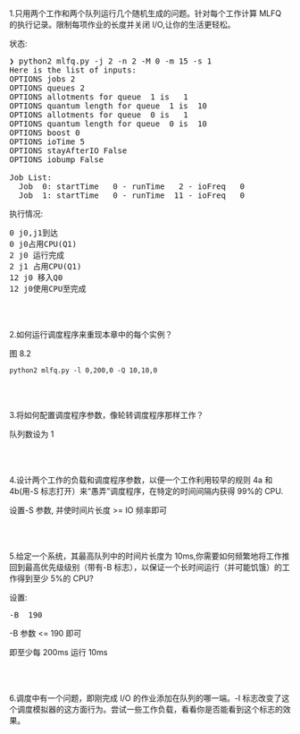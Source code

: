 <br/>
<br/>

1.只用两个工作和两个队列运行几个随机生成的问题。针对每个工作计算 MLFQ 的执行记录。限制每项作业的长度并关闭 I/O,让你的生活更轻松。

状态:
<pre>
❯ python2 mlfq.py -j 2 -n 2 -M 0 -m 15 -s 1
Here is the list of inputs:
OPTIONS jobs 2
OPTIONS queues 2
OPTIONS allotments for queue  1 is   1
OPTIONS quantum length for queue  1 is  10
OPTIONS allotments for queue  0 is   1
OPTIONS quantum length for queue  0 is  10
OPTIONS boost 0
OPTIONS ioTime 5
OPTIONS stayAfterIO False
OPTIONS iobump False

Job List:
  Job  0: startTime   0 - runTime   2 - ioFreq   0
  Job  1: startTime   0 - runTime  11 - ioFreq   0
</pre>

执行情况:
<pre>
0 j0,j1到达
0 j0占用CPU(Q1)
2 j0 运行完成
2 j1 占用CPU(Q1)
12 j0 移入Q0
12 j0使用CPU至完成
</pre>

<br/>
<br/>

2.如何运行调度程序来重现本章中的每个实例？

图 8.2
```shell script
python2 mlfq.py -l 0,200,0 -Q 10,10,0 
```

<br/>
<br/>

3.将如何配置调度程序参数，像轮转调度程序那样工作？

队列数设为 1

<br/>
<br/>

4.设计两个工作的负载和调度程序参数，以便一个工作利用较早的规则 4a 和 4b(用-S 标志打开）来“愚弄”调度程序，在特定的时间间隔内获得 99%的 CPU.

设置-S 参数, 并使时间片长度 >= IO 频率即可

<br/>
<br/>

5.给定一个系统，其最高队列中的时间片长度为 10ms,你需要如何频繁地将工作推回到最高优先级级别（带有-B 标志），以保证一个长时间运行（并可能饥饿）的工作得到至少 5%的 CPU?

设置:

<pre>
-B  190
</pre>

-B 参数 <= 190 即可

即至少每 200ms 运行 10ms

<br/>
<br/>

6.调度中有一个问题，即刚完成 I/O 的作业添加在队列的哪一端。-I 标志改变了这个调度模拟器的这方面行为。尝试一些工作负载，看看你是否能看到这个标志的效果。

